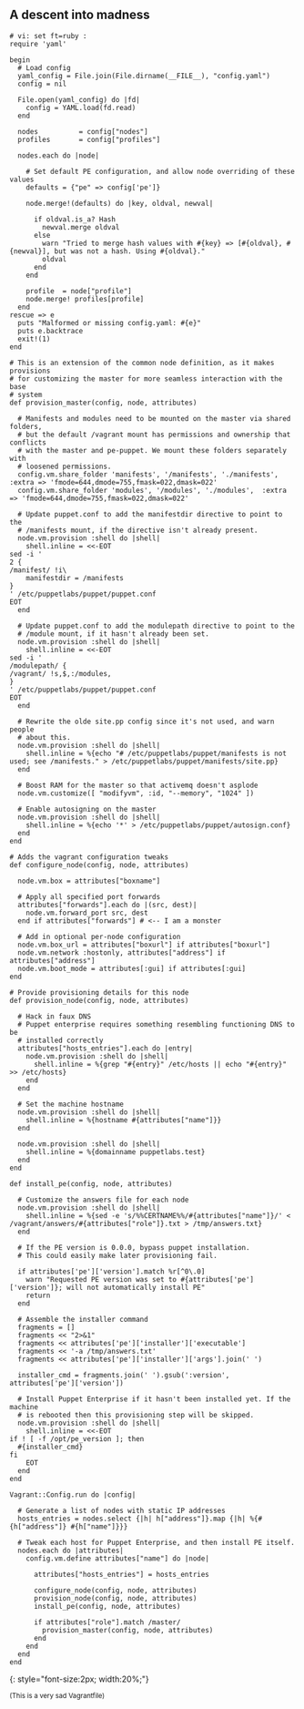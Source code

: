A descent into madness
----------------------

    # vi: set ft=ruby :
    require 'yaml'

    begin
      # Load config
      yaml_config = File.join(File.dirname(__FILE__), "config.yaml")
      config = nil

      File.open(yaml_config) do |fd|
        config = YAML.load(fd.read)
      end

      nodes          = config["nodes"]
      profiles       = config["profiles"]

      nodes.each do |node|

        # Set default PE configuration, and allow node overriding of these values
        defaults = {"pe" => config['pe']}

        node.merge!(defaults) do |key, oldval, newval|

          if oldval.is_a? Hash
            newval.merge oldval
          else
            warn "Tried to merge hash values with #{key} => [#{oldval}, #{newval}], but was not a hash. Using #{oldval}."
            oldval
          end
        end

        profile  = node["profile"]
        node.merge! profiles[profile]
      end
    rescue => e
      puts "Malformed or missing config.yaml: #{e}"
      puts e.backtrace
      exit!(1)
    end

    # This is an extension of the common node definition, as it makes provisions
    # for customizing the master for more seamless interaction with the base
    # system
    def provision_master(config, node, attributes)

      # Manifests and modules need to be mounted on the master via shared folders,
      # but the default /vagrant mount has permissions and ownership that conflicts
      # with the master and pe-puppet. We mount these folders separately with
      # loosened permissions.
      config.vm.share_folder 'manifests', '/manifests', './manifests', :extra => 'fmode=644,dmode=755,fmask=022,dmask=022'
      config.vm.share_folder 'modules', '/modules', './modules',  :extra => 'fmode=644,dmode=755,fmask=022,dmask=022'

      # Update puppet.conf to add the manifestdir directive to point to the
      # /manifests mount, if the directive isn't already present.
      node.vm.provision :shell do |shell|
        shell.inline = <<-EOT
    sed -i '
    2 {
    /manifest/ !i\
        manifestdir = /manifests
    }
    ' /etc/puppetlabs/puppet/puppet.conf
    EOT
      end

      # Update puppet.conf to add the modulepath directive to point to the
      # /module mount, if it hasn't already been set.
      node.vm.provision :shell do |shell|
        shell.inline = <<-EOT
    sed -i '
    /modulepath/ {
    /vagrant/ !s,$,:/modules,
    }
    ' /etc/puppetlabs/puppet/puppet.conf
    EOT
      end

      # Rewrite the olde site.pp config since it's not used, and warn people
      # about this.
      node.vm.provision :shell do |shell|
        shell.inline = %{echo "# /etc/puppetlabs/puppet/manifests is not used; see /manifests." > /etc/puppetlabs/puppet/manifests/site.pp}
      end

      # Boost RAM for the master so that activemq doesn't asplode
      node.vm.customize([ "modifyvm", :id, "--memory", "1024" ])

      # Enable autosigning on the master
      node.vm.provision :shell do |shell|
        shell.inline = %{echo '*' > /etc/puppetlabs/puppet/autosign.conf}
      end
    end

    # Adds the vagrant configuration tweaks
    def configure_node(config, node, attributes)

      node.vm.box = attributes["boxname"]

      # Apply all specified port forwards
      attributes["forwards"].each do |(src, dest)|
        node.vm.forward_port src, dest
      end if attributes["forwards"] # <-- I am a monster

      # Add in optional per-node configuration
      node.vm.box_url = attributes["boxurl"] if attributes["boxurl"]
      node.vm.network :hostonly, attributes["address"] if attributes["address"]
      node.vm.boot_mode = attributes[:gui] if attributes[:gui]
    end

    # Provide provisioning details for this node
    def provision_node(config, node, attributes)

      # Hack in faux DNS
      # Puppet enterprise requires something resembling functioning DNS to be
      # installed correctly
      attributes["hosts_entries"].each do |entry|
        node.vm.provision :shell do |shell|
          shell.inline = %{grep "#{entry}" /etc/hosts || echo "#{entry}" >> /etc/hosts}
        end
      end

      # Set the machine hostname
      node.vm.provision :shell do |shell|
        shell.inline = %{hostname #{attributes["name"]}}
      end

      node.vm.provision :shell do |shell|
        shell.inline = %{domainname puppetlabs.test}
      end
    end

    def install_pe(config, node, attributes)

      # Customize the answers file for each node
      node.vm.provision :shell do |shell|
        shell.inline = %{sed -e 's/%%CERTNAME%%/#{attributes["name"]}/' < /vagrant/answers/#{attributes["role"]}.txt > /tmp/answers.txt}
      end

      # If the PE version is 0.0.0, bypass puppet installation.
      # This could easily make later provisioning fail.

      if attributes['pe']['version'].match %r[^0\.0]
        warn "Requested PE version was set to #{attributes['pe']['version']}; will not automatically install PE"
        return
      end

      # Assemble the installer command
      fragments = []
      fragments << "2>&1"
      fragments << attributes['pe']['installer']['executable']
      fragments << '-a /tmp/answers.txt'
      fragments << attributes['pe']['installer']['args'].join(' ')

      installer_cmd = fragments.join(' ').gsub(':version', attributes['pe']['version'])

      # Install Puppet Enterprise if it hasn't been installed yet. If the machine
      # is rebooted then this provisioning step will be skipped.
      node.vm.provision :shell do |shell|
        shell.inline = <<-EOT
    if ! [ -f /opt/pe_version ]; then
      #{installer_cmd}
    fi
        EOT
      end
    end

    Vagrant::Config.run do |config|

      # Generate a list of nodes with static IP addresses
      hosts_entries = nodes.select {|h| h["address"]}.map {|h| %{#{h["address"]} #{h["name"]}}}

      # Tweak each host for Puppet Enterprise, and then install PE itself.
      nodes.each do |attributes|
        config.vm.define attributes["name"] do |node|

          attributes["hosts_entries"] = hosts_entries

          configure_node(config, node, attributes)
          provision_node(config, node, attributes)
          install_pe(config, node, attributes)

          if attributes["role"].match /master/
            provision_master(config, node, attributes)
          end
        end
      end
    end
{: style="font-size:2px; width:20%;"}

<small>(This is a very sad Vagrantfile)</small>


